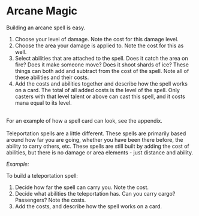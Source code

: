 # Arcane Magic

Building an arcane spell is easy.

1. Choose your level of damage. Note the cost for this damage level.
2. Choose the area your damage is applied to. Note the cost for this as well.
3. Select abilities that are attached to the spell. Does it catch the area on fire? Does it make someone move? Does it shoot shards of ice? These things can both add and subtract from the cost of the spell. Note all of these abilities and their costs.
4. Add the costs and abilities together and describe how the spell works on a card. The total of all added costs is the level of the spell. Only casters with that level talent or above can cast this spell, and it costs mana equal to its level.

\
For an example of how a spell card can look, see the appendix.\
\
Teleportation spells are a little different. These spells are primarily based around how far you are going, whether you have been there before, the ability to carry others, etc. These spells are still built by adding the cost of abilities, but there is no damage or area elements - just distance and ability.

_Example:_

To build a teleportation spell:

1. Decide how far the spell can carry you. Note the cost.
2. Decide what abilities the teleportation has. Can you carry cargo? Passengers? Note the costs.
3. Add the costs, and describe how the spell works on a card.
